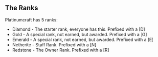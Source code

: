 ## **The Ranks**

Platinumcraft has 5 ranks:
* Diamond - The starter rank, everyone has this. Prefixed with a [D]
* Gold - A special rank, not earned, but awarded. Prefixed with a [G]
* Emerald - A special rank, not earned, but awarded. Prefixed with a [E]
* Netherite - Staff Rank. Prefixed with a [N]
* Redstone - The Owner Rank. Prefixed with a [R]